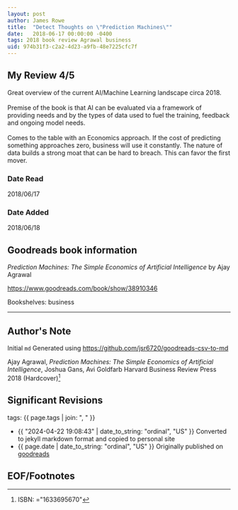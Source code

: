 ```yaml
---
layout: post
author: James Rowe
title:  "Detect Thoughts on \"Prediction Machines\""
date:   2018-06-17 00:00:00 -0400
tags: 2018 book review Agrawal business
uid: 974b31f3-c2a2-4d23-a9fb-48e7225cfc7f
---
```




## My Review 4/5

Great overview of the current AI/Machine Learning landscape circa 2018.<br/><br/>Premise of the book is that AI can be evaluated via a framework of providing needs and by the types of data used to fuel the training, feedback and ongoing model needs.<br/><br/>Comes to the table with an Economics approach. If the cost of predicting something approaches zero, business will use it constantly. The nature of data builds a strong moat that can be hard to breach. This can favor the first mover.<br/>

### Date Read
2018/06/17

### Date Added
2018/06/18

## Goodreads book information

*Prediction Machines: The Simple Economics of Artificial Intelligence* by Ajay Agrawal

https://www.goodreads.com/book/show/38910346

Bookshelves: business

---

## Author's Note

Initial `md` Generated using https://github.com/jsr6720/goodreads-csv-to-md

Ajay Agrawal, *Prediction Machines: The Simple Economics of Artificial Intelligence*, Joshua Gans, Avi Goldfarb Harvard Business Review Press 2018 (Hardcover)[^1]

## Significant Revisions

tags: {{ page.tags | join: ", " }} <!-- todo move this somewhere -->

- {{ "2024-04-22 19:08:43" | date_to_string: "ordinal", "US" }} Converted to jekyll markdown format and copied to personal site
- {{ page.date | date_to_string: "ordinal", "US" }} Originally published on [goodreads](https://www.goodreads.com)

## EOF/Footnotes

[^1]: ISBN: ="1633695670"